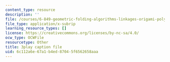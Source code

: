 ```yaml
---
content_type: resource
description: ''
file: /courses/6-849-geometric-folding-algorithms-linkages-origami-polyhedra-fall-2012/6c112a6e67a1b4ed87045f6562658aaa_6-Zh8U1RRK4.srt
file_type: application/x-subrip
learning_resource_types: []
license: https://creativecommons.org/licenses/by-nc-sa/4.0/
ocw_type: OCWFile
resourcetype: Other
title: 3play caption file
uid: 6c112a6e-67a1-b4ed-8704-5f6562658aaa
---
```

